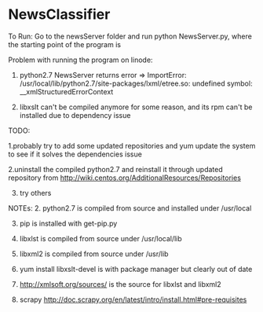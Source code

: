 # NewsClassifier
To Run:
	Go to the newsServer folder and run python NewsServer.py, where the starting point of the program is
	
Problem with running the program on linode:

1. python2.7 NewsServer returns error => ImportError: /usr/local/lib/python2.7/site-packages/lxml/etree.so: undefined symbol: __xmlStructuredErrorContext

2. libxslt can't be compiled anymore for some reason, and its rpm can't be installed due to dependency issue

TODO:

1.probably try to add some updated repositories and yum update the system to see if it solves the dependencies issue

2.uninstall the compiled python2.7 and reinstall it through updated repository from http://wiki.centos.org/AdditionalResources/Repositories

3. try others
 

NOTEs:
2. python2.7 is compiled from source and installed under /usr/local

3. pip is installed with get-pip.py

4. libxlst is compiled from source under /usr/local/lib

5. libxml2 is compiled from source under /usr/lib

6. yum install libxslt-devel is with package manager but clearly out of date

7. http://xmlsoft.org/sources/ is the source for libxlst and libxml2

8. scrapy http://doc.scrapy.org/en/latest/intro/install.html#pre-requisites

